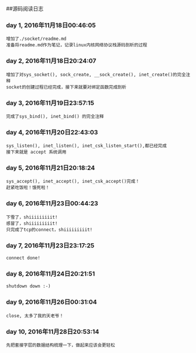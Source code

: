 ##源码阅读日志

### day 1, 2016年11月18日00:46:05
	增加了./socket/readme.md
	准备将readme.md作为笔记，记录linux内核网络协议栈源码剖析的过程
### day 2, 2016年11月18日20:24:07
	增加了对sys_socket(), sock_create, __sock_create(), inet_create()的完全注释
	socket的创建过程已经完成，接下来就要对绑定函数完成剖析
### day 3, 2016年11月19日23:57:15
	完成了sys_bind(), inet_bind() 的完全注释
### day 4, 2016年11月20日22:43:03
	sys_listen(), inet_listen(), inet_csk_listen_start(),都已经完成
	接下来就是 accept 系统调用
### day 5, 2016年11月21日20:18:24
	sys_accept(), inet_accept(), inet_csk_accept()完成！
	赶紧吃饭啦！饿死啦！
### day 6, 2016年11月23日00:44:23
	下雪了，shiiiiiiiiit!
	感冒了，shiiiiiiiiit!
	只完成了tcp的connect，shiiiiiiiiit!
### day 7, 2016年11月23日23:17:25
	connect done!
### day 8, 2016年11月24日20:21:51
	shutdown down :-)
### day 9, 2016年11月26日00:31:04
	close, 太多了我的天老爷！
### day 10, 2016年11月28日20:53:14
	先把套接字层的数据结构梳理一下，做起来应该会更轻松
